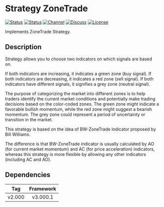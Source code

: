 # Strategy ZoneTrade

[![Status][gha-image-check-master]][gha-link-check-master]
[![Status][gha-image-compile-master]][gha-link-compile-master]
[![Channel][tg-channel-image]][tg-channel-link]
[![Discuss][gh-discuss-badge]][gh-discuss-link]
[![License][license-image]][license-link]

Implements ZoneTrade Strategy.

## Description

Strategy allows you to choose two indicators on which signals are based on.

If both indicators are increasing, it indicates a green zone (buy signal).
If both indicators are decreasing, it indicates a red zone (sell signal).
If both indicators have different signals, it signifies a grey zone (neutral signal).

The purpose of categorizing the market into different zones is to help traders
identify the current market conditions and potentially make trading decisions
based on the color-coded zones. The green zone might indicate a favorable
bullish momentum, while the red zone might suggest a bearish momentum. The grey
zone could represent a period of uncertainty or transition in the market.

This strategy is based on the idea of BW-ZoneTrade indicator proposed by Bill Williams.

The difference is that BW-ZoneTrade indicator is usually calculated
by AO (for current market momentum) and AC (for price acceleration) indicators,
whereas this strategy is more flexible by allowing any other indicators
(including AC and AO).

## Dependencies

| Tag      | Framework |
|:--------:|:---------:|
| v2.000   | v3.000.1  |

<!-- Named links -->

[gh-discuss-badge]: https://img.shields.io/badge/Discussions-Q&A-blue.svg?logo=github
[gh-discuss-link]: https://github.com/EA31337/EA31337-Strategies/discussions

[gha-link-check-master]: https://github.com/EA31337/Strategy-ZoneTrade/actions?query=workflow:Check+branch%3Amaster
[gha-image-check-master]: https://github.com/EA31337/Strategy-ZoneTrade/workflows/Check/badge.svg?branch=master
[gha-link-compile-master]: https://github.com/EA31337/Strategy-ZoneTrade/actions?query=workflow:Compile+branch%3Amaster
[gha-image-compile-master]: https://github.com/EA31337/Strategy-ZoneTrade/workflows/Compile/badge.svg?branch=master

[tg-channel-image]: https://img.shields.io/badge/Telegram-join-0088CC.svg?logo=telegram
[tg-channel-link]: https://t.me/EA31337

[license-image]: https://img.shields.io/github/license/EA31337/EA31337-Strategies.svg
[license-link]: https://tldrlegal.com/license/gnu-general-public-license-v3-(gpl-3)
